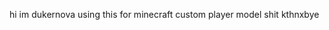 hi im dukernova
using this for minecraft custom player model shit
kthnxbye

<!---
Dukernova/Dukernova is a ✨ special ✨ repository because its `README.md` (this file) appears on your GitHub profile.
You can click the Preview link to take a look at your changes.
--->
